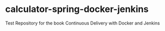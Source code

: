 # calculator-spring-docker-jenkins
Test Repository for the book Continuous Delivery with Docker and Jenkins 
